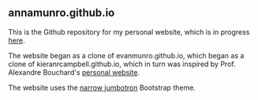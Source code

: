 ## annamunro.github.io

This is the Github repository for my personal website, which is in progress [here](https://munroanna.github.io/annamunro.github.io/).

The website began as a clone of evanmunro.github.io, which began as a clone of kieranrcampbell.github.io, which in turn was inspired by Prof. Alexandre Bouchard's [personal website](https://www.stat.ubc.ca/~bouchard/).

The website uses the [narrow jumbotron](https://getbootstrap.com/docs/3.3/examples/jumbotron-narrow/) Bootstrap theme.
